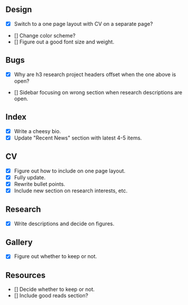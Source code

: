 ## Design
- [x] Switch to a one page layout with CV on a separate page?
- [] Change color scheme?
- [] Figure out a good font size and weight.

## Bugs
- [x] Why are h3 research project headers offset when the one above is open?
- [] Sidebar focusing on wrong section when research descriptions are open.

## Index
- [x] Write a cheesy bio.
- [x] Update "Recent News" section with latest 4-5 items.

## CV
- [x] Figure out how to include on one page layout.
- [x] Fully update.
- [x] Rewrite bullet points.
- [x] Include new section on research interests, etc.

## Research
- [x] Write descriptions and decide on figures.

## Gallery
- [x] Figure out whether to keep or not.

## Resources
- [] Decide whether to keep or not.
- [] Include good reads section?
